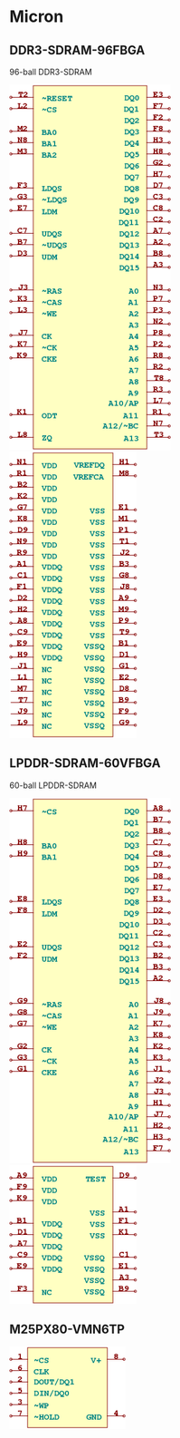 # Micron

## DDR3-SDRAM-96FBGA
96-ball DDR3-SDRAM

![DDR3-SDRAM-96FBGA__1__1](/images/Micron__DDR3-SDRAM-96FBGA__1__1.png?raw=true) 
![DDR3-SDRAM-96FBGA__2__1](/images/Micron__DDR3-SDRAM-96FBGA__2__1.png?raw=true) 

## LPDDR-SDRAM-60VFBGA
60-ball LPDDR-SDRAM

![LPDDR-SDRAM-60VFBGA__1__1](/images/Micron__LPDDR-SDRAM-60VFBGA__1__1.png?raw=true) 
![LPDDR-SDRAM-60VFBGA__2__1](/images/Micron__LPDDR-SDRAM-60VFBGA__2__1.png?raw=true) 

## M25PX80-VMN6TP
![M25PX80-VMN6TP__1__1](/images/Micron__M25PX80-VMN6TP__1__1.png?raw=true) 

